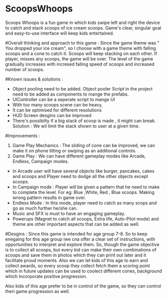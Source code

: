 # ScoopsWhoops
Scoops Whoops is a fun game in which kids swipe left and right the device to catch and stack scoops of ice cream scoops. Game's clear, singular goal and easy-to-use interface will keep kids entertained.


#Overall thinking and approach to this game : Since the game theme was " You dropped your ice cream", so I choose with a game theme with falling scoops and a cone to catch it. Scoops will keep stacking on each other. If player, misses any scoops, the game will be over. The level of the game gradually increases with incresed falling speed of scoops and increased number of scoops.

#Known issues & solutions : 
- Object pooling need to be added. Object pooler Script in the project need to be added as components to mange the prefabs. 
- UIController can be a seperate script to mange UI
- With too many scoops scene can be heavy, 
- It can be optimised for different resolutions
- HUD Screen desgins can be improved
- There's possibilty if a big stack of scoop is made , it might can break. Solution : We wil limit the stack shown to user at a given time.

#Improvements : 

1. Game Play Mechanics : The sliding of cone can be improved, we can make it on phone tilting or swiping as an additional controls.
2. Game Play : We can have different gameplay modes like Arcade, Endless, Campaign modes. 
- In Arcade user will have several objects like burger, pancakes, cakes and scoops and Player need to dodge all the other objects except scoops.
- In Campaign mode : Player will be given a pattern that he need to make to complete the level. For eg: Blue ,White, Red , Blue scoops. Making wrong pattern results in game over.
- Endless Mode : In this mode, player need to catch as many scops and go as much further he/she can.
- Music and SFX is must to have an engaging gameplay.
- Powerups (Magnet to catch all scoops, Extra life, Auto-Pilot mode) and theme are other important aspects that can be added as well.


#Desgins :
Since this game is intended for age group 7-8. So to keep enegaing for this age group iwe cna offer a clear set of instructions, with opportunities to interpret and explore them. So, though the game objective is to collect all scoops, but every kid can make their own combinations of scoops and save them in photos which they can print out later and it facilitate proud moments. Also we can let kids of this age to earn and collect awards, so every scoop they collect fetch them a scoring point which in future updates can be used to coolect different cones, background which Incorporate positive progression.

Also kids of this age prefer to be in control of the game, so they can control theri game progression as well.
